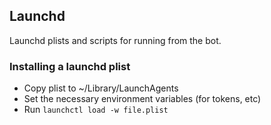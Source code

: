 ## Launchd

Launchd plists and scripts for running from the bot.

### Installing a launchd plist

- Copy plist to ~/Library/LaunchAgents
- Set the necessary environment variables (for tokens, etc)
- Run `launchctl load -w file.plist`
